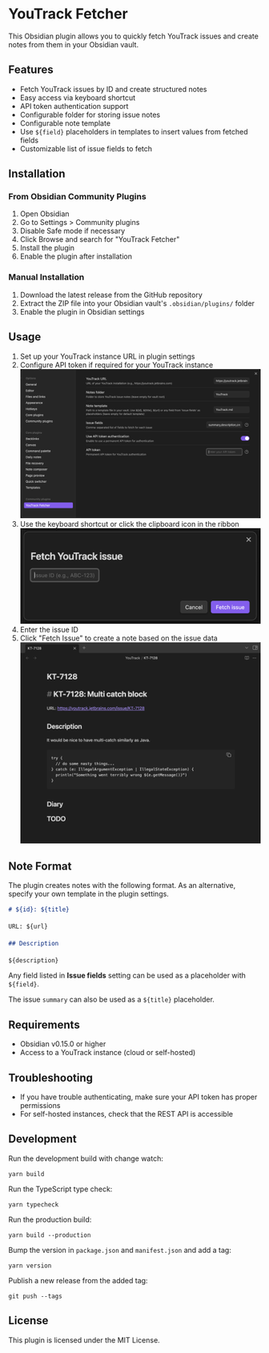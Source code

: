# YouTrack Fetcher

This Obsidian plugin allows you to quickly fetch YouTrack issues and create notes from them in your Obsidian vault.

## Features

- Fetch YouTrack issues by ID and create structured notes
- Easy access via keyboard shortcut
- API token authentication support
- Configurable folder for storing issue notes
- Configurable note template
- Use `${field}` placeholders in templates to insert values from fetched fields
- Customizable list of issue fields to fetch

## Installation

### From Obsidian Community Plugins

1. Open Obsidian
2. Go to Settings > Community plugins
3. Disable Safe mode if necessary
4. Click Browse and search for "YouTrack Fetcher"
5. Install the plugin
6. Enable the plugin after installation

### Manual Installation

1. Download the latest release from the GitHub repository
2. Extract the ZIP file into your Obsidian vault's `.obsidian/plugins/` folder
3. Enable the plugin in Obsidian settings

## Usage

1. Set up your YouTrack instance URL in plugin settings
2. Configure API token if required for your YouTrack instance
   ![plugin settings](images/settings.png "Plugin Settings")
3. Use the keyboard shortcut or click the clipboard icon in the ribbon
   ![fetch issue window](images/modal.png "Fetch Issue Window")
4. Enter the issue ID
5. Click "Fetch Issue" to create a note based on the issue data
   ![fetched issue](images/fetched.png "Fetched Issue")

## Note Format

The plugin creates notes with the following format. As an alternative, specify your own template in the plugin settings.

```markdown
# ${id}: ${title}

URL: ${url}

## Description

${description}
```

Any field listed in **Issue fields** setting can be used as a placeholder with `${field}`.

The issue `summary` can also be used as a `${title}` placeholder.

## Requirements

- Obsidian v0.15.0 or higher
- Access to a YouTrack instance (cloud or self-hosted)

## Troubleshooting

- If you have trouble authenticating, make sure your API token has proper permissions
- For self-hosted instances, check that the REST API is accessible

## Development

Run the development build with change watch:

```shell
yarn build
```

Run the TypeScript type check:

```shell
yarn typecheck
```

Run the production build:

```shell
yarn build --production
```

Bump the version in `package.json` and `manifest.json` and add a tag:

```shell
yarn version
```

Publish a new release from the added tag:

```shell
git push --tags
```

## License

This plugin is licensed under the MIT License.
